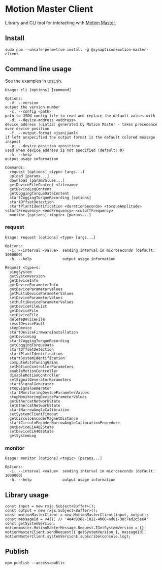 # Motion Master Client

Library and CLI tool for interacting with [Motion Master](https://github.com/synapticon/motion-master).

## Install

    sudo npm --unsafe-perm=true install -g @synapticon/motion-master-client

## Command line usage

See the examples in [test.sh](test.sh).

    Usage: cli [options] [command]

    Options:
      -V, --version                                                                                                   output the version number
      -c, --config <path>                                                                                             path to JSON config file to read and replace the default values with
      -d, --device-address <address>                                                                                  device address (uint32) generated by Motion Master - takes precedence over device position
      -f, --output-format <json|yaml>                                                                                 if left unspecified the output format is the default colored message inspect
      -p, --device-position <position>                                                                                used when device address is not specified (default: 0)
      -h, --help                                                                                                      output usage information

    Commands:
      request [options] <type> [args...]
      upload [params...]
      download [paramValues...]
      getDeviceFileContent <filename>
      getDeviceLogContent
      getCoggingTorqueDataContent
      startCoggingTorqueRecording [options]
      startOffsetDetection
      startPlantIdentification <durationSeconds> <torqueAmplitude> <startFrequency> <endFrequency> <cutoffFrequency>
      monitor [options] <topic> [params...]

### request

    Usage: request [options] <type> [args...]

    Options:
      -i, --interval <value>  sending interval in microseconds (default: 1000000)
      -h, --help              output usage information

    Request <type>s:
      pingSystem
      getSystemVersion
      getDeviceInfo
      getDeviceParameterInfo
      getDeviceParameterValues
      getMultiDeviceParameterValues
      setDeviceParameterValues
      setMultiDeviceParameterValues
      getDeviceFileList
      getDeviceFile
      setDeviceFile
      deleteDeviceFile
      resetDeviceFault
      stopDevice
      startDeviceFirmwareInstallation
      getDeviceLog
      startCoggingTorqueRecording
      getCoggingTorqueData
      startOffsetDetection
      startPlantIdentification
      startSystemIdentification
      computeAutoTuningGains
      setMotionControllerParameters
      enableMotionController
      disableMotionController
      setSignalGeneratorParameters
      startSignalGenerator
      stopSignalGenerator
      startMonitoringDeviceParameterValues
      stopMonitoringDeviceParameterValues
      getEthercatNetworkState
      setEthercatNetworkState
      startNarrowAngleCalibration
      setSystemClientTimeout
      getCirculoEncoderMagnetDistance
      startCirculoEncoderNarrowAngleCalibrationProcedure
      getDeviceCiA402State
      setDeviceCiA402State
      getSystemLog

### monitor

    Usage: monitor [options] <topic> [params...]

    Options:
      -i, --interval <value>  sending interval in microseconds (default: 1000000)
      -h, --help              output usage information

## Library usage

    const input = new rxjs.Subject<Buffer>();
    const output = new rxjs.Subject<Buffer>();
    const motionMasterClient = new MotionMasterClient(input, output);
    const messageId = v4(); // '4e4d938e-1021-4b68-ad01-38c7ed2c5ee4'
    const getSystemVersion: motionmaster.MotionMasterMessage.Request.IGetSystemVersion = {};
    motionMasterClient.sendRequest({ getSystemVersion }, messageId);
    motionMasterClient.systemVersion$.subscribe(console.log);

## Publish

    npm publish --access=public
